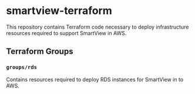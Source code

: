 # smartview-terraform
This repository contains Terraform code necessary to deploy infrastructure resources required to support SmartView in AWS.

## Terraform Groups
### `groups/rds`
Contains resources required to deploy RDS instances for SmartView in to AWS.